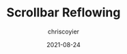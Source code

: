 ---
author: chriscoyier
date: 2021-08-24
permalink: false
publisher: css
tags:
  - scrolling
  - user-experience
target_url: https://css-tricks.com/scrollbar-reflowing/
title: Scrollbar Reflowing
---